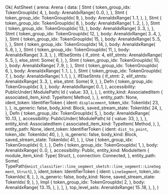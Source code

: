 Ok(
    AstSheet {
        arena: Arena {
            data: [
                Stmt {
                    token_group_idx: TokenGroupIdx(
                        4,
                    ),
                    body: ArenaIdxRange(
                        0..0,
                    ),
                },
                Stmt {
                    token_group_idx: TokenGroupIdx(
                        9,
                    ),
                    body: ArenaIdxRange(
                        1..1,
                    ),
                },
                Stmt {
                    token_group_idx: TokenGroupIdx(
                        8,
                    ),
                    body: ArenaIdxRange(
                        1..2,
                    ),
                },
                Stmt {
                    token_group_idx: TokenGroupIdx(
                        13,
                    ),
                    body: ArenaIdxRange(
                        3..3,
                    ),
                },
                Stmt {
                    token_group_idx: TokenGroupIdx(
                        12,
                    ),
                    body: ArenaIdxRange(
                        3..4,
                    ),
                },
                Stmt {
                    token_group_idx: TokenGroupIdx(
                        15,
                    ),
                    body: ArenaIdxRange(
                        5..5,
                    ),
                },
                Stmt {
                    token_group_idx: TokenGroupIdx(
                        14,
                    ),
                    body: ArenaIdxRange(
                        5..6,
                    ),
                },
                Stmt {
                    token_group_idx: TokenGroupIdx(
                        11,
                    ),
                    body: ArenaIdxRange(
                        3..3,
                    ),
                },
                IfElseStmts {
                    if_stmt: 4,
                    elif_stmts: ArenaIdxRange(
                        5..5,
                    ),
                    else_stmt: Some(
                        6,
                    ),
                },
                Stmt {
                    token_group_idx: TokenGroupIdx(
                        10,
                    ),
                    body: ArenaIdxRange(
                        7..9,
                    ),
                },
                Stmt {
                    token_group_idx: TokenGroupIdx(
                        6,
                    ),
                    body: ArenaIdxRange(
                        1..1,
                    ),
                },
                Stmt {
                    token_group_idx: TokenGroupIdx(
                        7,
                    ),
                    body: ArenaIdxRange(
                        1..1,
                    ),
                },
                IfElseStmts {
                    if_stmt: 2,
                    elif_stmts: ArenaIdxRange(
                        3..3,
                    ),
                    else_stmt: Some(
                        9,
                    ),
                },
                Defn {
                    token_group_idx: TokenGroupIdx(
                        3,
                    ),
                    body: ArenaIdxRange(
                        0..1,
                    ),
                    accessibility: PublicUnder(
                        ModulePath(
                            Id {
                                value: 33,
                            },
                        ),
                    ),
                    entity_kind: AssociatedItem {
                        associated_item_kind: TypeItem(
                            Method,
                        ),
                    },
                    entity_path: None,
                    ident_token: IdentifierToken {
                        ident: `displacement`,
                        token_idx: TokenIdx(
                            23,
                        ),
                    },
                    is_generic: false,
                    body_kind: Block,
                    saved_stream_state: TokenIdx(
                        24,
                    ),
                },
                Defn {
                    token_group_idx: TokenGroupIdx(
                        5,
                    ),
                    body: ArenaIdxRange(
                        10..13,
                    ),
                    accessibility: PublicUnder(
                        ModulePath(
                            Id {
                                value: 33,
                            },
                        ),
                    ),
                    entity_kind: AssociatedItem {
                        associated_item_kind: TypeItem(
                            Method,
                        ),
                    },
                    entity_path: None,
                    ident_token: IdentifierToken {
                        ident: `dist_to_point`,
                        token_idx: TokenIdx(
                            40,
                        ),
                    },
                    is_generic: false,
                    body_kind: Block,
                    saved_stream_state: TokenIdx(
                        41,
                    ),
                },
                Use {
                    token_group_idx: TokenGroupIdx(
                        0,
                    ),
                },
                Defn {
                    token_group_idx: TokenGroupIdx(
                        1,
                    ),
                    body: ArenaIdxRange(
                        0..0,
                    ),
                    accessibility: Public,
                    entity_kind: ModuleItem {
                        module_item_kind: Type(
                            Struct,
                        ),
                        connection: Connected,
                    },
                    entity_path: Some(
                        TypePath(`mnist_classifier::line_segment_sketch::line_segment::LineSegment`, `Struct`),
                    ),
                    ident_token: IdentifierToken {
                        ident: `LineSegment`,
                        token_idx: TokenIdx(
                            8,
                        ),
                    },
                    is_generic: false,
                    body_kind: None,
                    saved_stream_state: TokenIdx(
                        9,
                    ),
                },
                Impl {
                    token_group_idx: TokenGroupIdx(
                        2,
                    ),
                    body: ArenaIdxRange(
                        13..15,
                    ),
                },
            ],
        },
        top_level_asts: ArenaIdxRange(
            15..18,
        ),
    },
)